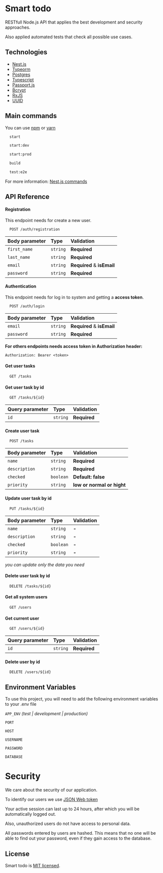 # Smart todo

RESTfull Node.js API that applies the best development and security approaches.

Also applied automated tests that check all possible use cases.

## Technologies

- [Nest.js](https://nestjs.com)
- [Typeorm](https://typeorm.io)
- [Postgres](https://node-postgres.com/)
- [Typescript](https://www.typescriptlang.org)
- [Passport.js](http://www.passportjs.org)
- [Bcrypt](https://www.npmjs.com/package/bcrypt)
- [RxJS](https://rxjs.dev)
- [UUID](https://www.npmjs.com/package/uuid)

## Main commands

You can use [npm](https://www.npmjs.com) or [yarn](https://yarnpkg.com)

```bash
  start

  start:dev

  start:prod

  build

  test:e2e
```

For more information: [Nest.js commands](https://docs.nestjs.com/cli/scripts)

## API Reference

#### Registration

This endpoint needs for create a new user.

```http
  POST /auth/registration
```

| Body parameter | Type     | Validation                 |
| :------------- | :------- | :------------------------- |
| `first_name`   | `string` | **Required**               |
| `last_name`    | `string` | **Required**               |
| `email`        | `string` | **Required** & **isEmail** |
| `password`     | `string` | **Required**               |

#### Authentication

This endpoint needs for log in to system and getting a **access token**.

```http
  POST /auth/login
```

| Body parameter | Type     | Validation                 |
| :------------- | :------- | :------------------------- |
| `email`        | `string` | **Required** & **isEmail** |
| `password`     | `string` | **Required**               |

**For others endpoints needs access token in Authorization header:**

```
Authorization: Bearer <token>
```

#### Get user tasks

```http
  GET /tasks
```

#### Get user task by id

```http
  GET /tasks/${id}
```

| Query parameter | Type     | Validation   |
| :-------------- | :------- | :----------- |
| `id`            | `string` | **Required** |

#### Create user task

```http
  POST /tasks
```

| Body parameter | Type      | Validation                 |
| :------------- | :-------- | :------------------------- |
| `name`         | `string`  | **Required**               |
| `description`  | `string`  | **Required**               |
| `checked`      | `boolean` | **Default: false**         |
| `priority`     | `string`  | **low or normal or hight** |

#### Update user task by id

```http
  PUT /tasks/${id}
```

| Body parameter | Type      | Validation |
| :------------- | :-------- | :--------- |
| `name`         | `string`  | **-**      |
| `description`  | `string`  | **-**      |
| `checked`      | `boolean` | **-**      |
| `priority`     | `string`  | **-**      |

_you can update only the data you need_

#### Delete user task by id

```http
  DELETE /tasks/${id}
```

#### Get all system users

```http
  GET /users
```

#### Get current user

```http
  GET /users/${id}
```

| Query parameter | Type     | Validation   |
| :-------------- | :------- | :----------- |
| `id`            | `string` | **Required** |

#### Delete user by id

```http
  DELETE /users/${id}
```

## Environment Variables

To use this project, you will need to add the following environment variables to your .env file

`APP_ENV` _(test | development | production)_

`PORT`

`HOST`

`USERNAME`

`PASSWORD`

`DATABASE`

# Security

We care about the security of our application.

To identify our users we use [JSON Web token](https://jwt.io)

Your active session can last up to 24 hours, after which you will be automatically logged out.

Also, unauthorized users do not have access to personal data.

All passwords entered by users are hashed.
This means that no one will be able to find out your password, even if they gain access to the database.

## License

Smart todo is [MIT licensed](LICENSE).
